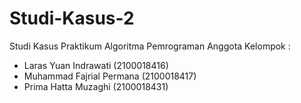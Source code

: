 # Studi-Kasus-2
Studi Kasus Praktikum Algoritma Pemrograman 
Anggota Kelompok :
- Laras Yuan Indrawati (2100018416)
- Muhammad Fajrial Permana (2100018417)
- Prima Hatta Muzaghi (2100018431)
